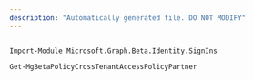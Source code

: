 ```yaml
---
description: "Automatically generated file. DO NOT MODIFY"
---
```


```powershellv2

Import-Module Microsoft.Graph.Beta.Identity.SignIns

Get-MgBetaPolicyCrossTenantAccessPolicyPartner

```